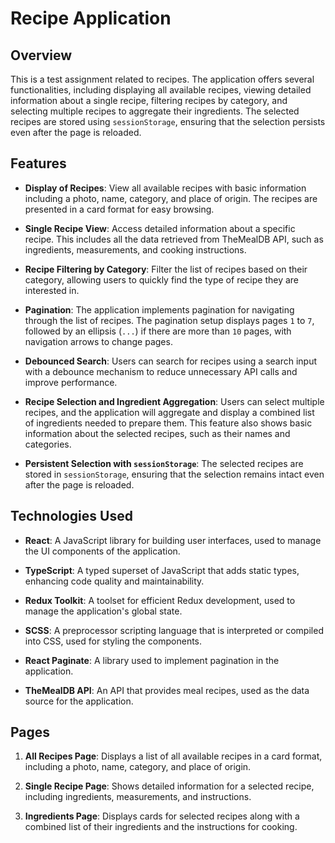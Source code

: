 # Recipe Application

## Overview

This is a test assignment related to recipes. The application offers several functionalities, including displaying all available recipes, viewing detailed information about a single recipe, filtering recipes by category, and selecting multiple recipes to aggregate their ingredients. The selected recipes are stored using `sessionStorage`, ensuring that the selection persists even after the page is reloaded.

## Features

- **Display of Recipes**: View all available recipes with basic information including a photo, name, category, and place of origin. The recipes are presented in a card format for easy browsing.
  
- **Single Recipe View**: Access detailed information about a specific recipe. This includes all the data retrieved from TheMealDB API, such as ingredients, measurements, and cooking instructions.

- **Recipe Filtering by Category**: Filter the list of recipes based on their category, allowing users to quickly find the type of recipe they are interested in.

- **Pagination**: The application implements pagination for navigating through the list of recipes. The pagination setup displays pages `1` to `7`, followed by an ellipsis (`...`) if there are more than `10` pages, with navigation arrows to change pages.

- **Debounced Search**: Users can search for recipes using a search input with a debounce mechanism to reduce unnecessary API calls and improve performance.

- **Recipe Selection and Ingredient Aggregation**: Users can select multiple recipes, and the application will aggregate and display a combined list of ingredients needed to prepare them. This feature also shows basic information about the selected recipes, such as their names and categories.

- **Persistent Selection with `sessionStorage`**: The selected recipes are stored in `sessionStorage`, ensuring that the selection remains intact even after the page is reloaded.

## Technologies Used

- **React**: A JavaScript library for building user interfaces, used to manage the UI components of the application.
  
- **TypeScript**: A typed superset of JavaScript that adds static types, enhancing code quality and maintainability.

- **Redux Toolkit**: A toolset for efficient Redux development, used to manage the application's global state.

- **SCSS**: A preprocessor scripting language that is interpreted or compiled into CSS, used for styling the components.

- **React Paginate**: A library used to implement pagination in the application.

- **TheMealDB API**: An API that provides meal recipes, used as the data source for the application.

## Pages

1. **All Recipes Page**: Displays a list of all available recipes in a card format, including a photo, name, category, and place of origin.

2. **Single Recipe Page**: Shows detailed information for a selected recipe, including ingredients, measurements, and instructions.

3. **Ingredients Page**: Displays cards for selected recipes along with a combined list of their ingredients and the instructions for cooking.
